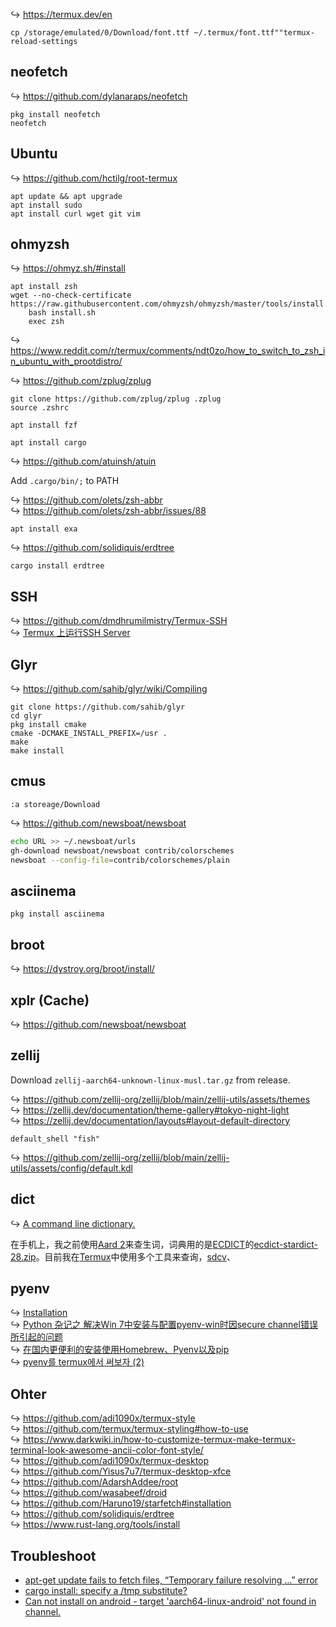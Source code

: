 ↪ https://termux.dev/en

```
cp /storage/emulated/0/Download/font.ttf ~/.termux/font.ttf""termux-reload-settings
```

## neofetch

↪ https://github.com/dylanaraps/neofetch

```
pkg install neofetch
neofetch
```

## Ubuntu

↪ https://github.com/hctilg/root-termux

```
apt update && apt upgrade
apt install sudo
apt install curl wget git vim
```

## ohmyzsh

↪ https://ohmyz.sh/#install

```
apt install zsh
wget --no-check-certificate https://raw.githubusercontent.com/ohmyzsh/ohmyzsh/master/tools/install.sh
    bash install.sh
    exec zsh
```

↪ https://www.reddit.com/r/termux/comments/ndt0zo/how_to_switch_to_zsh_in_ubuntu_with_prootdistro/

↪ https://github.com/zplug/zplug

```
git clone https://github.com/zplug/zplug .zplug
source .zshrc
```

```
apt install fzf
```

```
apt install cargo
```

↪ https://github.com/atuinsh/atuin

Add `.cargo/bin/;` to PATH

↪ https://github.com/olets/zsh-abbr  
↪ https://github.com/olets/zsh-abbr/issues/88

```
apt install exa
```

↪ https://github.com/solidiquis/erdtree

```
cargo install erdtree
```

## SSH

↪  https://github.com/dmdhrumilmistry/Termux-SSH  
↪  [Termux 上运行SSH Server](https://zhuanlan.zhihu.com/p/226393968)

## Glyr

↪  https://github.com/sahib/glyr/wiki/Compiling

```
git clone https://github.com/sahib/glyr
cd glyr
pkg install cmake
cmake -DCMAKE_INSTALL_PREFIX=/usr .
make
make install
```

## cmus

```
:a storeage/Download
```


↪ https://github.com/newsboat/newsboat

```sh
echo URL >> ~/.newsboat/urls
gh-download newsboat/newsboat contrib/colorschemes
newsboat --config-file=contrib/colorschemes/plain
```

## asciinema

```
pkg install asciinema
```

## broot

↪ https://dystroy.org/broot/install/  

## xplr (Cache)

↪ https://github.com/newsboat/newsboat

## zellij

Download `zellij-aarch64-unknown-linux-musl.tar.gz` from release.

↪ https://github.com/zellij-org/zellij/blob/main/zellij-utils/assets/themes  
↪ https://zellij.dev/documentation/theme-gallery#tokyo-night-light  
↪ https://zellij.dev/documentation/layouts#layout-default-directory

```
default_shell "fish"
```

↪ https://github.com/zellij-org/zellij/blob/main/zellij-utils/assets/config/default.kdl

## dict

↪ [A command line dictionary.](https://nchrs.xyz/stardict.html)

在手机上，我之前使用[Aard 2](https://github.com/itkach/aard2-android)来查生词，词典用的是[ECDICT](https://github.com/skywind3000/ECDICT)的[ecdict-stardict-28.zip](https://github.com/skywind3000/ECDICT/releases/tag/1.0.28)。目前我在[Termux](https://termux.dev/en/)中使用多个工具来查询，[sdcv](https://github.com/Dushistov/sdcv)、

## pyenv

↪ [Installation](https://github.com/pyenv-win/pyenv-win/blob/master/docs/installation.md)  
↪ [Python 杂记之 解决Win 7中安装与配置pyenv-win时因secure channel错误所引起的问题](https://zicowarn.github.io/2021/06/19/0813-pyenv-install-error-secure-channel-issue/)  
↪ [在国内更便利的安装使用Homebrew、Pyenv以及pip](https://danielliou.wordpress.com/2023/03/18/homebrewpyenvpip/)  
↪ [pyenv를 termux에서 써보자 (2)](https://gwangyi.github.io/posts/pyenv-in-termux-2/)

## Ohter

↪ https://github.com/adi1090x/termux-style  
↪ https://github.com/termux/termux-styling#how-to-use  
↪ https://www.darkwiki.in/how-to-customize-termux-make-termux-terminal-look-awesome-ancii-color-font-style/  
↪ https://github.com/adi1090x/termux-desktop  
↪ https://github.com/Yisus7u7/termux-desktop-xfce  
↪ https://github.com/AdarshAddee/root  
↪ https://github.com/wasabeef/droid  
↪ https://github.com/Haruno19/starfetch#installation  
↪ https://github.com/solidiquis/erdtree  
↪ https://www.rust-lang.org/tools/install

## Troubleshoot

- [apt-get update fails to fetch files, “Temporary failure resolving …” error](https://askubuntu.com/questions/91543/apt-get-update-fails-to-fetch-files-temporary-failure-resolving-error)
- [cargo install: specify a /tmp substitute?](https://stackoverflow.com/questions/64572901/cargo-install-specify-a-tmp-substitute/64616981#64616981)
- [Can not install on android - target 'aarch64-linux-android' not found in channel.](https://github.com/rust-lang/rustup/issues/2872)
